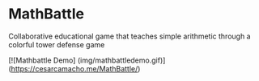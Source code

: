 # MathBattle
Collaborative educational game that teaches simple arithmetic through a colorful tower defense game

[![Mathbattle Demo] (img/mathbattledemo.gif)] (https://cesarcamacho.me/MathBattle/)

